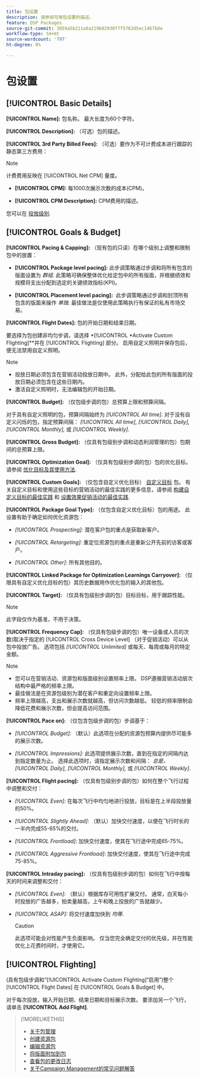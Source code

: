 ```yaml
---
title: 包设置
description: 请参阅可用包设置的描述。
feature: DSP Packages
source-git-commit: 3059a5b211a8a219b02930f7f5763d5ec1467b8e
workflow-type: tm+mt
source-wordcount: '797'
ht-degree: 0%

---
```


# 包设置

## [!UICONTROL Basic Details]

**[!UICONTROL Name]:** 包名称。 最大长度为60个字符。

**[!UICONTROL Description]:** （可选）包的描述。

**[!UICONTROL 3rd Party Billed Fees]:** （可选）要作为不可计费成本进行跟踪的静态第三方费用：

>[!NOTE]
>
>计费费用反映在 [!UICONTROL Net CPM] 量度。
* **[!UICONTROL CPM]:** 每1000次展示次数的成本(CPM)。

* **[!UICONTROL CPM Description]:** CPM费用的描述。

您可以在 [投放级别](/help/dsp/campaign-management/placements/placement-settings.md).

## [!UICONTROL Goals & Budget]

**[!UICONTROL Pacing & Capping]:** （现有包的只读）在哪个级别上调整和限制包中的放置：

* **[!UICONTROL Package level pacing]:** 此步调策略通过步调和将所有包含的版面设置为 *群组*. 此策略可确保整体优化给定包中的所有版面，并根据绩效和规模将支出分配到选定的关键绩效指标(KPI)。

* **[!UICONTROL Placement level pacing]:**  此步调策略通过步调和封顶所有包含的版面来操作 *单独*. 最佳做法是仅使用此策略执行有保证的私有市场交易。

**[!UICONTROL Flight Dates]:** 包的开始日期和结束日期。

要选择为包创建非均匀步调，请选择 *[!UICONTROL *Activate Custom Flighting]**并在 [!UICONTROL Flighting] 部分。 启用自定义照明并保存包后，便无法禁用自定义照明。

>[!NOTE]
>
>* 投放日期必须包含在营销活动投放日期中。 此外，分配给此包的所有版面的投放日期必须包含在这些日期内。
> * 激活自定义照明时，无法编辑包的开始日期。


**[!UICONTROL Budget]:** （仅包级步调的包）总预算上限和预算间隔。

对于具有自定义照明的包，预算间隔始终为 *[!UICONTROL All time]*. 对于没有自定义闪烁的包，指定预算间隔： *[!UICONTROL All time],* *[!UICONTROL Daily],* *[!UICONTROL Monthly],* 或 *[!UICONTROL Weekly]*.

**[!UICONTROL Gross Budget]:** （仅具有包级别步调和动态利润管理的包）包期间的总预算上限。

**[!UICONTROL Optimization Goal]:** （仅具有包级别步调的包）包的优化目标。 请参阅 [优化目标及其使用方法](/help/dsp/optimization/optimization-goals.md).

**[!UICONTROL Custom Goals]:** （仅包含自定义优化目标） [自定义目标](/help/dsp/optimization/custom-goal-about.md) 包。 有关自定义目标和使用这些目标的营销活动的最佳实践的更多信息，请参阅  [构建自定义目标的最佳实践](/help/dsp/optimization/custom-goal-best-practices.md) 和 [设置效果促销活动的最佳实践](/help/dsp/optimization/campaign-best-practices-performance.md).

**[!UICONTROL Package Goal Type]:** （仅包含自定义优化目标）包的用途。 此设置有助于确定如何优化资源包：

* *[!UICONTROL Prospecting]:* 潜在客户包的重点是获取新客户。

* *[!UICONTROL Retargeting]:* 重定位资源包的重点是重新公开先前的访客或客户。

* *[!UICONTROL Other]:* 所有其他目的。

**[!UICONTROL Linked Package for Optimization Learnings Carryover]:** （仅限具有自定义优化目标的包）其历史数据用作优化包的输入的其他包。

**[!UICONTROL Target]:** （仅具有包级别步调的包）目标目标，用于跟踪性能。

>[!NOTE]
>
>此字段仅作为基准，不用于决策。

**[!UICONTROL Frequency Cap]:** （仅具有包级步调的包）唯一设备或人员的次数(取决于指定的 [!UICONTROL Cross Device Level] （对于促销活动）可以从包中投放广告。 选项包括 *[!UICONTROL Unlimited]* 或每天、每周或每月的特定金额。

>[!NOTE]
>
>* 您可以在营销活动、资源包和版面级别设置频率上限。 DSP遵循营销活动层次结构中最严格的频率上限。
>* 最佳做法是在资源包级别为潜在客户和重定向设置频率上限。
> * 频率上限越高，支出和展示次数就越高，但访问次数越低。 较低的频率限制会降低花费和展示次数，但会提高访问范围。


**[!UICONTROL Pace on]:** （仅包含包级步调的包）步调基于：

* *[!UICONTROL Budget]:* （默认）此选项在分配的资源包预算内提供尽可能多的展示次数。

* *[!UICONTROL Impressions]:* 此选项提供展示次数，直到在指定的间隔内达到指定数量为止。 选择此选项时，请指定展示次数和间隔： *总是，* *[!UICONTROL Daily],* *[!UICONTROL Monthly],* 或 *[!UICONTROL Weekly]*.

**[!UICONTROL Flight pacing]:** （仅具有包级别步调的包）如何在整个飞行过程中调整和交付：

* *[!UICONTROL Even]:* 在每次飞行中均匀地进行投放，目标是在上半段投放量的50%。

* *[!UICONTROL Slightly Ahead]:* （默认）加快交付速度，以便在飞行时长的一半内完成55-65%的交付。

* *[!UICONTROL Frontload]:* 加快交付速度，使其在飞行途中完成65-75%。

* *[!UICONTROL Aggressive Frontload]:* 加快交付速度，使其在飞行途中完成75-85%。

**[!UICONTROL Intraday pacing]:** （仅具有包级别步调的包）如何在飞行中按每天的时间来调整和交付：

* *[!UICONTROL Even]:* （默认）根据库存可用性扩展交付。 通常，白天每小时投放的广告越多，拍卖量越高，上午和晚上投放的广告就越少。

* *[!UICONTROL ASAP]:* 将交付速度加快到 *均等*.

   >[!CAUTION]
   >
   >此选项可能会对性能产生负面影响。 仅当您完全确定交付的优先级，并在性能优化上花费时间时，才使用它。

## [!UICONTROL Flighting]

(具有包级步调和“[!UICONTROL Activate Custom Flighting]“启用”)整个 [!UICONTROL Flight Dates] 在 [!UICONTROL Goals & Budget] 中。

对于每次投放，输入开始日期、结束日期和目标展示次数。 要添加另一个飞行，请单击 **[!UICONTROL Add Flight]**.

>[!MORELIKETHIS]
>
>* [关于包管理](package-about.md)
>* [创建资源包](package-create.md)
>* [编辑资源包](package-edit.md)
>* [将版面附加到包](package-attach-placement.md)
>* [查看包的更改日志](package-change-log.md)
>* [关于Campaign Management的常见问题解答](/help/dsp/campaign-management/campaign-management-faq.md)

